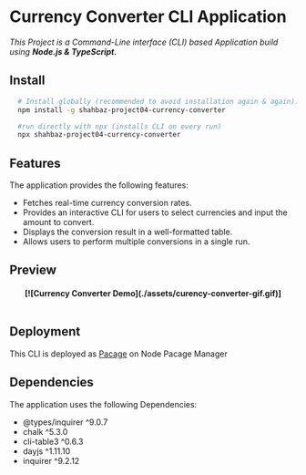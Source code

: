 # Currency Converter CLI Application

_This Project is a Command-Line interface (CLI) based Application build using **Node.js & TypeScript.**_

## Install

```sh
  # Install globally (recommended to avoid installation again & again).
  npm install -g shahbaz-project04-currency-converter

  #run directly with npx (installs CLI on every run)
  npx shahbaz-project04-currency-converter
```

## Features

The application provides the following features:

- Fetches real-time currency conversion rates.
- Provides an interactive CLI for users to select currencies and input the amount to convert.
- Displays the conversion result in a well-formatted table.
- Allows users to perform multiple conversions in a single run.

## Preview

  <h4 align="center"> 
    [![Currency Converter Demo](./assets/curency-converter-gif.gif)]
    <br>
    <br>
  </h4>

## Deployment

This CLI is deployed as <a href="https://www.npmjs.com/package/shahbaz-project04-currency-converter">Pacage</a> on Node Pacage Manager

## Dependencies

The application uses the following Dependencies:

- @types/inquirer ^9.0.7
- chalk ^5.3.0
- cli-table3 ^0.6.3
- dayjs ^1.11.10
- inquirer ^9.2.12
